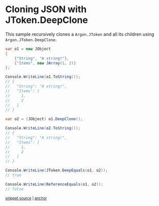 # Cloning JSON with JToken.DeepClone

This sample recursively clones a `Argon.JToken`  and all its children using `Argon.JToken.DeepClone`.

<!-- snippet: Clone -->
<a id='snippet-Clone'></a>
```cs
var o1 = new JObject
{
    {"String", "A string!"},
    {"Items", new JArray(1, 2)}
};

Console.WriteLine(o1.ToString());
// {
//   "String": "A string!",
//   "Items": [
//     1,
//     2
//   ]
// }

var o2 = (JObject) o1.DeepClone();

Console.WriteLine(o2.ToString());
// {
//   "String": "A string!",
//   "Items": [
//     1,
//     2
//   ]
// }

Console.WriteLine(JToken.DeepEquals(o1, o2));
// true

Console.WriteLine(ReferenceEquals(o1, o2));
// false
```
<sup><a href='/src/ArgonTests/Documentation/Samples/Linq/Clone.cs#L10-L44' title='Snippet source file'>snippet source</a> | <a href='#snippet-Clone' title='Start of snippet'>anchor</a></sup>
<!-- endSnippet -->
